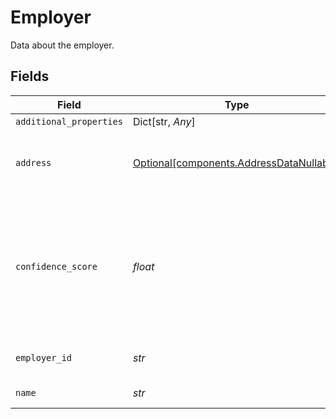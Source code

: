 # Employer

Data about the employer.


## Fields

| Field                                                                                                                                      | Type                                                                                                                                       | Required                                                                                                                                   | Description                                                                                                                                |
| ------------------------------------------------------------------------------------------------------------------------------------------ | ------------------------------------------------------------------------------------------------------------------------------------------ | ------------------------------------------------------------------------------------------------------------------------------------------ | ------------------------------------------------------------------------------------------------------------------------------------------ |
| `additional_properties`                                                                                                                    | Dict[str, *Any*]                                                                                                                           | :heavy_minus_sign:                                                                                                                         | N/A                                                                                                                                        |
| `address`                                                                                                                                  | [Optional[components.AddressDataNullable]](../../models/components/addressdatanullable.md)                                                 | :heavy_check_mark:                                                                                                                         | Data about the components comprising an address.                                                                                           |
| `confidence_score`                                                                                                                         | *float*                                                                                                                                    | :heavy_check_mark:                                                                                                                         | A number from 0 to 1 indicating Plaid's level of confidence in the pairing between the employer and the institution (not yet implemented). |
| `employer_id`                                                                                                                              | *str*                                                                                                                                      | :heavy_check_mark:                                                                                                                         | Plaid's unique identifier for the employer.                                                                                                |
| `name`                                                                                                                                     | *str*                                                                                                                                      | :heavy_check_mark:                                                                                                                         | The name of the employer                                                                                                                   |
